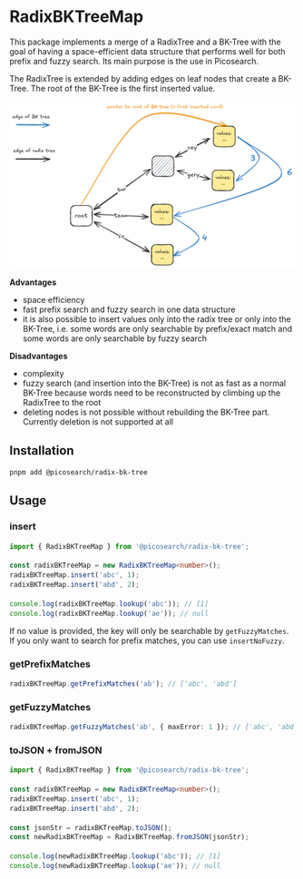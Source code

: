 # RadixBKTreeMap

This package implements a merge of a RadixTree and a BK-Tree with the goal of having a space-efficient data structure that performs well for both prefix and fuzzy search. Its main purpose is the use in Picosearch.

The RadixTree is extended by adding edges on leaf nodes that create a BK-Tree. The root of the BK-Tree is the first inserted value.

![Example Tree](sample-tree.png)

**Advantages**

- space efficiency
- fast prefix search and fuzzy search in one data structure
- it is also possible to insert values only into the radix tree or only into the BK-Tree, i.e. some words are only searchable by prefix/exact match and some words are only searchable by fuzzy search


**Disadvantages**

- complexity
- fuzzy search (and insertion into the BK-Tree) is not as fast as a normal BK-Tree because words need to be reconstructed by climbing up the RadixTree to the root
- deleting nodes is not possible without rebuilding the BK-Tree part. Currently deletion is not supported at all

## Installation

```bash
pnpm add @picosearch/radix-bk-tree
```

## Usage

### insert

```ts
import { RadixBKTreeMap } from '@picosearch/radix-bk-tree';

const radixBKTreeMap = new RadixBKTreeMap<number>();
radixBKTreeMap.insert('abc', 1);
radixBKTreeMap.insert('abd', 2);

console.log(radixBKTreeMap.lookup('abc')); // [1]
console.log(radixBKTreeMap.lookup('ae')); // null
```

If no value is provided, the key will only be searchable by `getFuzzyMatches`. If you only want to search for prefix matches, you can use `insertNoFuzzy`.

### getPrefixMatches

```ts
radixBKTreeMap.getPrefixMatches('ab'); // ['abc', 'abd']
```

### getFuzzyMatches

```ts
radixBKTreeMap.getFuzzyMatches('ab', { maxError: 1 }); // ['abc', 'abd']
```

### toJSON + fromJSON

```ts
import { RadixBKTreeMap } from '@picosearch/radix-bk-tree';

const radixBKTreeMap = new RadixBKTreeMap<number>();
radixBKTreeMap.insert('abc', 1);
radixBKTreeMap.insert('abd', 2);

const jsonStr = radixBKTreeMap.toJSON();
const newRadixBKTreeMap = RadixBKTreeMap.fromJSON(jsonStr);

console.log(newRadixBKTreeMap.lookup('abc')); // [1]
console.log(newRadixBKTreeMap.lookup('ae')); // null
```

